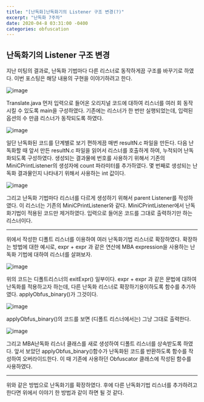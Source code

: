 ```yaml
---
title: "[난독화]난독화기의 Listener 구조 변경(?)"
excerpt: "난독화 7주차"
date: 2020-04-8 03:31:00 -0400
categories: obfuscation
---
```


## 난독화기의 Listener 구조 변경
지난 미팅의 결과로, 난독화 기법마다 다른 리스너로 동작하게끔 구조를 바꾸기로 하였다. 이번 포스팅은 해당 내용의 구현을 이야기하려고 한다.

![image](https://user-images.githubusercontent.com/33623107/78775733-ad400080-79d1-11ea-8bcd-51cf6d523264.png)

Translate.java
먼저 입력으로 들어온 오리지널 코드에 대하여 리스너를 여러 회 동작시킬 수 있도록 main을 구성하였다. 
기존에는 리스너가 한 번만 실행되었는데, 입력된 옵션의 수 만큼 리스너가 동작되도록 하였다.


![image](https://user-images.githubusercontent.com/33623107/78776546-fba1cf00-79d2-11ea-8126-f45fecbcd95d.png)

일단 난독화된 코드를 단계별로 보기 편하게끔 매번 resultN.c 파일을 만든다.
다음 난독화할 때 앞서 만든 resultN.c 파일을 읽어서 리스너를 호출하게 하여, 누적되어 난독화되도록 구성하였다.
생성되는 결과물에 번호를 사용하기 위해서 기존의 MiniCPrintListener의 생성자에 count 파라미터를 추가하였다.
몇 번째로 생성되는 난독화 결과물인지 나타내기 위해서 사용하는 int 값이다.


![image](https://user-images.githubusercontent.com/33623107/78776696-428fc480-79d3-11ea-90ed-c6822764aa20.png)

그리고 난독화 기법마다 리스너를 다르게 생성하기 위해서 parent Listener를 작성하였다. 이 리스너는 기존의 MiniCPrintListener와 같다.
MiniCPrintListener에서 난독화기법이 적용된 코드만 제거하였다. 입력으로 들어온 코드를 그대로 출력하기만 하는 리스너이다.

---

위에서 작성한 디폴트 리스너를 이용하여 여러 난독화기법 리스너로 확장하였다. 확장하는 방법에 대한 예시로, expr + expr 과 같은 연산에 MBA expression을 사용하는 난독화 기법에 대하여 리스너를 살펴보자.

![image](https://user-images.githubusercontent.com/33623107/78853122-19b21280-7a59-11ea-90ad-5fb01197382b.png)

위의 코드는 디폴트리스너의 exitExpr() 일부이다. expr + expr 과 같은 문법에 대하여 난독화를 적용하고자 하는데, 다른 난독화 리스너로 확장하기용이하도록 함수를 추가하였다. applyObfus_binary()가 그것이다. 

![image](https://user-images.githubusercontent.com/33623107/78853800-b7f2a800-7a5a-11ea-837b-3dd16ee3bac4.png)

applyObfus_binary()의 코드를 보면 (디폴트 리스너에서는) 그냥 그대로 출력한다.

![image](https://user-images.githubusercontent.com/33623107/78853033-df487580-7a58-11ea-9bfb-d643bac84bfb.png)

그리고 MBA난독화 리스너 클래스를 새로 생성하여 디폴트 리스너를 상속받도록 하였다. 앞서 보았던 applyObfus_binary()함수가 난독화된 코드를 반환하도록 함수를 작성하여 오버라이드한다. 이 때 기존에 사용하던 Obfuscator 클래스에 작성된 함수를 사용하였다.


---

위와 같은 방법으로 난독화기를 확장하였다. 후에 다른 난독화기법 리스너를 추가하려고 한다면 위에서 이야기 한 방법과 같이 하면 될 것 같다.
